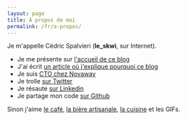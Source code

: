 ```yaml
---
layout: page
title: À propos de moi
permalink: /fr/a-propos/
---
```

Je m'appelle Cédric Spalvieri (**le_skwi**, sur Internet).

+ Je me présente sur [l'accueil de ce blog](/)
+ J'ai écrit [un article où j'explique pourquoi ce blog](/fr/encore-un-blog-de-developpeur.html)
+ Je suis [CTO chez Novaway](http://novaway.fr)
+ Je trolle [sur Twitter](http://twitter.com/le_skwi)
+ Je résaute [sur Linkedin](https://fr.linkedin.com/in/cedricspalvieri)
+ Je partage mon code [sur Github](https://github.com/skwi)

Sinon j'aime 
<a href="/assets/img/coffee.gif" onmouseover="setGif('/assets/img/coffee.gif')" onmouseout="unsetGif()">le café</a>, 
<a href="/assets/img/beer.gif" onmouseover="setGif('/assets/img/beer.gif')" onmouseout="unsetGif()">la bière artisanale</a>,
<a href="/assets/img/cooking.gif" onmouseover="setGif('/assets/img/cooking.gif')" onmouseout="unsetGif()">la cuisine</a> et les GIFs.
<div id="gif-target"></div>
<script>
    setGif = function(imgsource) {
        document.getElementById("gif-target").innerHTML = '<img src="' + imgsource + '" />'; 
    }
    unsetGif = function() {
        document.getElementById("gif-target").innerHTML = ''; 
    }
</script>
